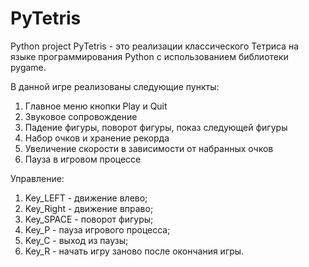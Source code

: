 # PyTetris
Python project
PyTetris - это реализации классического Тетриса на языке программирования Python с использованием библиотеки pygame. 

В данной игре реализованы следующие пункты:
1. Главное меню кнопки Play и Quit
2. Звуковое сопровождение
3. Падение фигуры, поворот фигуры, показ следующей фигуры
4. Набор очков и хранение рекорда
5. Увеличение скорости в зависимости от набранных очков
6. Пауза в игровом процессе

Управление: 
1. Key_LEFT - движение влево;
2. Key_Right - движение вправо;
3. Key_SPACE - поворот фигуры;
4. Key_P - пауза игрового процесса;
5. Key_C - выход из паузы;
6. Key_R - начать игру заново после окончания игры.
